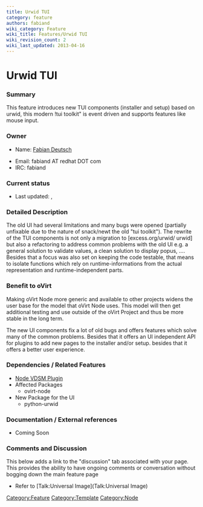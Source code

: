 ```yaml
---
title: Urwid TUI
category: feature
authors: fabiand
wiki_category: Feature
wiki_title: Features/Urwid TUI
wiki_revision_count: 2
wiki_last_updated: 2013-04-16
---
```


# Urwid TUI

### Summary

This feature introduces new TUI components (installer and setup) based on urwid, this modern !tui toolkit" is event driven and supports features like mouse input.

### Owner

*   Name: [ Fabian Deutsch](User:fabiand)

<!-- -->

*   Email: fabiand AT redhat DOT com
*   IRC: fabiand

### Current status

*   Last updated: ,

### Detailed Description

The old UI had several limitations and many bugs were opened (partially unfixable due to the nature of snack/newt the old "tui toolkit"). The rewrite of the TUI components is not only a migration to [excess.org/urwid/ urwid] but also a refactoring to address common problems with the old UI e.g. a general solution to validate values, a clean solution to display popus, …. Besides that a focus was also set on keeping the code testable, that means to isolate functions which rely on runtime-informations from the actual representation and runtime-independent parts.

### Benefit to oVirt

Making oVirt Node more generic and available to other projects widens the user base for the model that oVirt Node uses. This model will then get additional testing and use outside of the oVirt Project and thus be more stable in the long term.

The new UI components fix a lot of old bugs and offers features which solve many of the common problems. Besides that it offers an UI independent API for plugins to add new pages to the installer and/or setup. besides that it offers a better user experience.

### Dependencies / Related Features

*   [Node VDSM Plugin](Features/Node_vdsm_plugin)
*   Affected Packages
    -   ovirt-node
*   New Package for the UI
    -   python-urwid

### Documentation / External references

*   Coming Soon

### Comments and Discussion

This below adds a link to the "discussion" tab associated with your page. This provides the ability to have ongoing comments or conversation without bogging down the main feature page

*   Refer to [Talk:Universal Image](Talk:Universal Image)

<Category:Feature> <Category:Template> <Category:Node>
